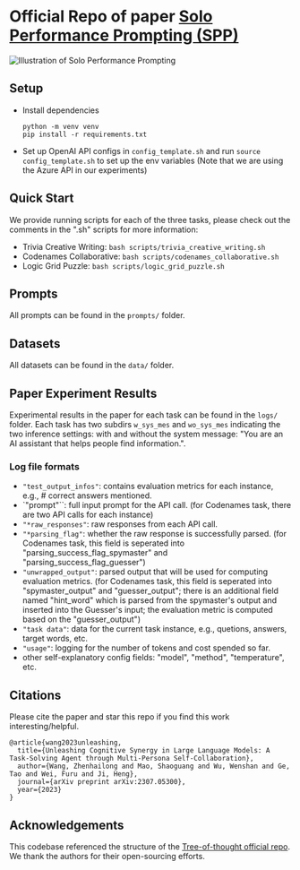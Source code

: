 # Official Repo of paper [Solo Performance Prompting (SPP)](https://arxiv.org/abs/2307.05300)

![Illustration of Solo Performance Prompting](asset/teaser_figure_horizontal_png.png) 

## Setup
- Install dependencies
    ```
    python -m venv venv
    pip install -r requirements.txt
    ```
- Set up OpenAI API configs in `config_template.sh` and run `source config_template.sh` to set up the env variables (Note that we are using the Azure API in our experiments)

## Quick Start
We provide running scripts for each of the three tasks, please check out the comments in the ".sh" scripts for more information: 
- Trivia Creative Writing: `bash scripts/trivia_creative_writing.sh`
- Codenames Collaborative: `bash scripts/codenames_collaborative.sh`
- Logic Grid Puzzle: `bash scripts/logic_grid_puzzle.sh`

## Prompts
All prompts can be found in the `prompts/` folder. 

## Datasets
All datasets can be found in the `data/` folder.

## Paper Experiment Results
Experimental results in the paper for each task can be found in the `logs/` folder. Each task has two subdirs `w_sys_mes` and `wo_sys_mes` indicating the two inference settings: with and without the system message: "You are an AI assistant that helps people find information.".

### Log file formats

- `"test_output_infos"`: contains evaluation metrics for each instance, e.g., # correct answers mentioned.
- `"prompt"``: full input prompt for the API call. (for Codenames task, there are two API calls for each instance)
- `"*raw_responses"`: raw responses from each API call. 
- `"*parsing_flag"`: whether the raw response is successfully parsed. (for Codenames task, this field is seperated into "parsing_success_flag_spymaster" and "parsing_success_flag_guesser")
- `"unwrapped_output"`: parsed output that will be used for computing evaluation metrics. (for Codenames task, this field is seperated into "spymaster_output" and "guesser_output"; there is an additional field named "hint_word" which is parsed from the spymaster's output and inserted into the Guesser's input; the evaluation metric is computed based on the "guesser_output")
- `"task data"`: data for the current task instance, e.g., quetions, answers, target words, etc.
- `"usage"`: logging for the number of tokens and cost spended so far.
- other self-explanatory config fields: "model", "method", "temperature", etc.

## Citations
Please cite the paper and star this repo if you find this work interesting/helpful.
```
@article{wang2023unleashing,
  title={Unleashing Cognitive Synergy in Large Language Models: A Task-Solving Agent through Multi-Persona Self-Collaboration},
  author={Wang, Zhenhailong and Mao, Shaoguang and Wu, Wenshan and Ge, Tao and Wei, Furu and Ji, Heng},
  journal={arXiv preprint arXiv:2307.05300},
  year={2023}
}
```

## Acknowledgements
This codebase referenced the structure of the [Tree-of-thought official repo](https://github.com/princeton-nlp/tree-of-thought-llm). We thank the authors for their open-sourcing efforts.

